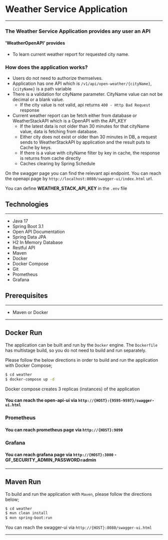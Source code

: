 # Weather Service Application

---


### The Weather Service Application provides any user an API
#### 'WeatherOpenAPI' provides
* To learn current weather report for requested city name.


### How does the application works?
* Users do not need to authorize themselves. 
* Application has one API which is `/v1/api/open-weather/{cityName}`, `{cityName}` is a path variable
* There is a validation for cityName parameter. CityName value can not be decimal or a blank value.
    * If the city value is not valid, api returns `400 - Http Bad Request` response
* Current weather report can be fetch either from database or WeatherStackAPI which is a OpenAPI with the API_KEY
    * If the latest data is not older than 30 minutes for that cityName value, data is fetching from database.
    * Either city does not exist or older than 30 minutes in DB, a request sends to WeatherStackAPI by application and the result puts to Cache by keys.
    * If there is a value with cityName filter by key in cache, the response is returns from cache directly
    * Caches clearing by Spring Schedule

On the swagger page you can find the relevant api endpoint.
You can reach the openapi page by `http://localhost:8080/swagger-ui/index.html` url.

You can define <b>WEATHER_STACK_API_KEY </b> in the `.env` file

## Technologies

---
- Java 17
- Spring Boot 3.1
- Open API Documentation
- Spring Data JPA
- H2 In Memory Database
- Restful API
- Maven
- Docker
- Docker Compose
- Git
- Prometheus
- Grafana


## Prerequisites

---
- Maven or Docker
---

## Docker Run
The application can be built and run by the `Docker` engine. The `Dockerfile` has multistage build, so you do not need to build and run separately.

Please follow the below directions in order to build and run the application with Docker Compose;

```sh
$ cd weather
$ docker-compose up -d
```

Docker compose creates 3 replicas (instances) of the application

#### You can reach the open-api-ui via  `http://{HOST}:{9595-9597}/swagger-ui.html`
### Prometheus
#### You can reach prometheus page via `http://{HOST}:9090`
### Grafana
#### You can reach grafana page via `http://{HOST}:3000` - GF_SECURITY_ADMIN_PASSWORD=admin

---
## Maven Run
To build and run the application with `Maven`, please follow the directions below;

```sh
$ cd weather
$ mvn clean install
$ mvn spring-boot:run
```
You can reach the swagger-ui via  `http://{HOST}:8080/swagger-ui.html`

---